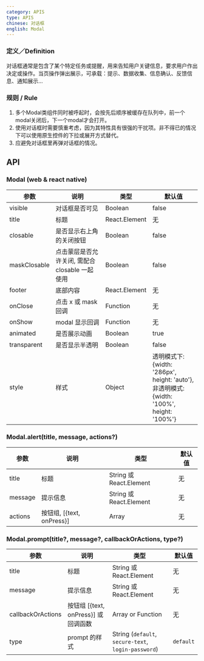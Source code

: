 ```yaml
---
category: APIS
type: APIS
chinese: 对话框
english: Modal
---
```


### 定义／Definition
对话框通常是包含了某个特定任务或提醒，用来告知用户关键信息，要求用户作出决定或操作。当页操作弹出展示，可承载：提示、数据收集、信息确认、反馈信息、通知展示…

### 规则 / Rule

1. 多个Modal类组件同时被呼起时，会按先后顺序被缓存在队列中，前一个modal关闭后，下一个modal才会打开。
2. 使用对话框时需要慎重考虑，因为其特性具有很强的干扰项。非不得已的情况下可以使用原生控件的下拉或展开方式替代。
3. 应避免对话框里再弹对话框的情况。


## API

### Modal (web & react native)

| 参数             | 说明                                         | 类型     | 默认值        |
|------------------|----------------------------------------------|----------|---------------|
| visible      | 对话框是否可见 | Boolean          | false           |
| title        | 标题           | React.Element    | 无           |
| closable     | 是否显示右上角的关闭按钮 | Boolean    | false        |
| maskClosable | 点击蒙层是否允许关闭, 需配合 closable 一起使用 | Boolean   | false       |
| footer       | 底部内容       |  React.Element    | 无 |
| onClose      | 点击 x 或 mask 回调       | Function   | 无 |
| onShow      | modal 显示回调       | Function   | 无 |
| animated     | 是否展示动画       | Boolean   | true |
| transparent  | 是否显示半透明       | Boolean   |  false |
| style        |  样式              | Object | 透明模式下: {width: '286px', height: 'auto'}, <br />非透明模式:  {width: '100%', height: '100%'}|

### Modal.alert(title, message, actions?)

| 参数             | 说明                                         | 类型     | 默认值        |
|------------------|----------------------------------------------|----------|---------------|
| title        | 标题                      | String 或 React.Element   | 无            |
| message      | 提示信息                  | String 或 React.Element    | 无    |
| actions         | 按钮组, [{text, onPress}]       | Array | 无            |

### Modal.prompt(title?, message?, callbackOrActions, type?)

| 参数             | 说明                                         | 类型     | 默认值        |
|------------------|----------------------------------------------|----------|---------------|
| title        | 标题                      | String 或 React.Element   | 无            |
| message      | 提示信息                  | String 或 React.Element                    | 无    |
| callbackOrActions  | 按钮组 [{text, onPress}] 或回调函数      | Array or Function | 无            |
| type       | prompt 的样式   | String (`default`, `secure-text`, `login-password`)|   `default`          |
